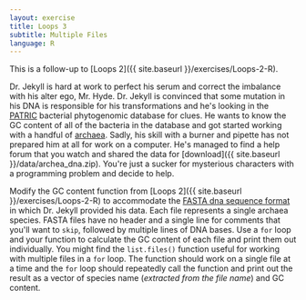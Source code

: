 ```yaml
---
layout: exercise
title: Loops 3
subtitle: Multiple Files
language: R
---
```


This is a follow-up to [Loops 2]({{ site.baseurl }}/exercises/Loops-2-R).

Dr. Jekyll is hard at work to perfect his serum and correct the imbalance with 
his alter ego, Mr. Hyde. Dr. Jekyll is convinced that some mutation in his DNA 
is responsible for his transformations and he's looking in the [PATRIC](www.patricbrc.org) 
bacterial phytogenomic database for clues. He wants to know the GC content of 
all of the bacteria in the database and got started working with a handful of 
[archaea](https://en.wikipedia.org/wiki/Archaea). Sadly, his skill with a burner and pipette has not prepared him at 
all for work on a computer. He's managed to find a help forum that you watch 
and shared the data for [download]({{ site.baseurl }}/data/archea_dna.zip). You're just a sucker for mysterious 
characters with a programming problem and decide to help.

Modify the GC content function from [Loops 2]({{ site.baseurl }}/exercises/Loops-2-R) to accommodate the [FASTA dna 
sequence format](https://en.wikipedia.org/wiki/FASTA_format) in which Dr. Jekyll provided his data. Each file represents a 
single archaea species. FASTA files have no header and a single line for 
comments that you'll want to `skip`, followed by multiple lines of DNA bases. 
Use a `for` loop and your function to calculate the GC content of each file and 
print them out individually. You might find the `list.files()` function useful 
for working with multiple files in a `for` loop. The function should work on a 
single file at a time and the `for` loop should repeatedly call the function and 
print out the result as a vector of species name (*extracted from the file 
name*) and GC content.